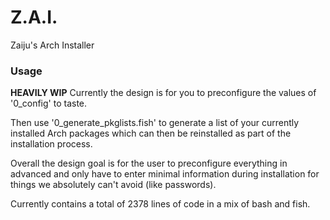 # Z.A.I.
Zaiju's Arch Installer

### Usage
**HEAVILY WIP**
Currently the design is for you to preconfigure the values of '0_config' to taste. 

Then use '0_generate_pkglists.fish' to generate a list of your currently installed Arch packages which can then be reinstalled as part of the installation process.

Overall the design goal is for the user to preconfigure everything in advanced and only have to enter minimal information during installation for things we absolutely can't avoid (like passwords).

Currently contains a total of 2378 lines of code in a mix of bash and fish.